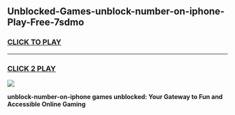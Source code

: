 
## Unblocked-Games-unblock-number-on-iphone-Play-Free-7sdmo
<h3>
<a href="https://premium76.site?title=unblock-number-on-iphone&ref=23A">CLICK TO PLAY</a></h3>
<hr>

<h3>
<a href="https://premium76.site?title=unblock-number-on-iphone&ref=23A">CLICK 2 PLAY</a>
  
</h3>

<a href="https://premium76.site?title=unblock-number-on-iphone&ref=23A"><img src="https://clearcache.store/games.png"></a>


**unblock-number-on-iphone games unblocked: Your Gateway to Fun and Accessible Online Gaming**
